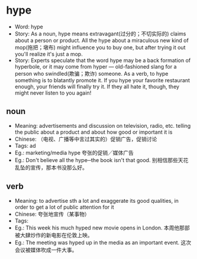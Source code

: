 # hype

- Word: hype
- Story: As a noun, hype means extravagant(过分的；不切实际的) claims about a person or product. All the hype about a miraculous new kind of mop(拖把；墩布) might influence you to buy one, but after trying it out you'll realize it's just a mop.
- Story: Experts speculate that the word hype may be a back formation of hyperbole, or it may come from hyper — old-fashioned slang for a person who swindled(欺骗；欺诈) someone. As a verb, to hype something is to blatantly promote it. If you hype your favorite restaurant enough, your friends will finally try it. If they all hate it, though, they might never listen to you again!

## noun

- Meaning: advertisements and discussion on television, radio, etc. telling the public about a product and about how good or important it is
- Chinese: （电视、广播等中言过其实的）促销广告，促销讨论
- Tags: ad
- Eg.: marketing/media hype 夸张的促销╱媒体广告
- Eg.: Don't believe all the hype─the book isn't that good. 别相信那些天花乱坠的宣传，那本书没那么好。

## verb

- Meaning: to advertise sth a lot and exaggerate its good qualities, in order to get a lot of public attention for it
- Chinese: 夸张地宣传（某事物）
- Tags: 
- Eg.: This week his much hyped new movie opens in London. 本周他那部被大肆炒作的新电影在伦敦上映。
- Eg.: The meeting was hyped up in the media as an important event. 这次会议被媒体吹成一件大事。


